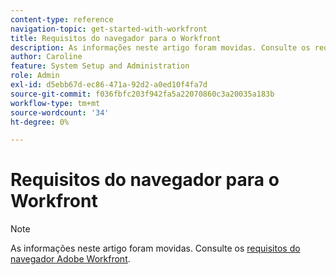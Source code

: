 ```yaml
---
content-type: reference
navigation-topic: get-started-with-workfront
title: Requisitos do navegador para o Workfront
description: As informações neste artigo foram movidas. Consulte os requisitos do navegador do Adobe Workfront.
author: Caroline
feature: System Setup and Administration
role: Admin
exl-id: d5ebb67d-ec86-471a-92d2-a0ed10f4fa7d
source-git-commit: f036fbfc203f942fa5a22070860c3a20035a183b
workflow-type: tm+mt
source-wordcount: '34'
ht-degree: 0%

---
```


# Requisitos do navegador para o Workfront

>[!NOTE]
>
>As informações neste artigo foram movidas. Consulte os [requisitos do navegador Adobe Workfront](../../workfront-basics/workfront-browser-requirements.md).
